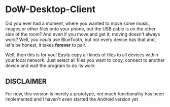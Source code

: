 # DoW-Desktop-Client
Did you ever had a moment, where you wanted to move some music,
images or other files onto your phone, but the USB cable is on
the other side of the room? And even if you move and get it, moving
doesn't always work? Well, you *could* use BlueTooth, but not
every device has that and, let's be honest, it takes **forever** to pair.

Well, then this is for you! Easily copy all kinds of files to all
devices within your local network. Just select all files you want to
copy, connect to another device and wait the program to do its work

## DISCLAIMER

For now, this version is merely a prototype, not much functionality
has been implemented and I haven't even started the Android version yet